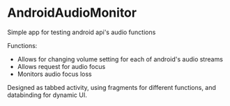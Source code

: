 # AndroidAudioMonitor
Simple app for testing android api's audio functions

Functions:
- Allows for changing volume setting for each of android's audio streams
- Allows request for audio focus
- Monitors audio focus loss

Designed as tabbed activity, using fragments for different functions, and databinding for dynamic UI.

